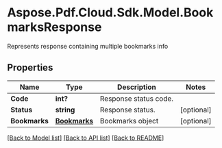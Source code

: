 ﻿# Aspose.Pdf.Cloud.Sdk.Model.BookmarksResponse
Represents response containing multiple bookmarks info

## Properties

Name | Type | Description | Notes
------------ | ------------- | ------------- | -------------
**Code** | **int?** | Response status code. | 
**Status** | **string** | Response status. | [optional] 
**Bookmarks** | [**Bookmarks**](Bookmarks.md) | Bookmarks object | [optional] 

[[Back to Model list]](../README.md#documentation-for-models) [[Back to API list]](../README.md#documentation-for-api-endpoints) [[Back to README]](../README.md)

